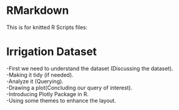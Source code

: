 # RMarkdown  
This is for knitted R Scripts files:

# Irrigation Dataset  
-First we need to understand the dataset (Discussing the dataset).  
-Making it tidy (if needed).  
-Analyze it (Querying).  
-Drawing a plot(Concluding our query of interest).  
-Introducing Plotly Package in R.    
-Using some themes to enhance the layout.  



